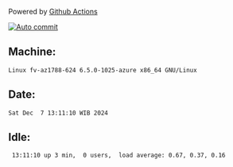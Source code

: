 Powered by [Github Actions](https://github.com/features/actions)

[![Auto commit](https://github.com/hiage/workstation/workflows/Auto%20commit/badge.svg)](https://github.com/hiage/workstation/actions?query=workflow%3A%22Auto+commit%22)

## Machine:
```
Linux fv-az1788-624 6.5.0-1025-azure x86_64 GNU/Linux
```
## Date:
```
Sat Dec  7 13:11:10 WIB 2024
```
## Idle:
```
 13:11:10 up 3 min,  0 users,  load average: 0.67, 0.37, 0.16
```
